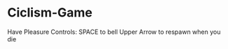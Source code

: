 # Ciclism-Game
Have Pleasure
Controls: SPACE to bell 
          Upper Arrow to respawn when you die
